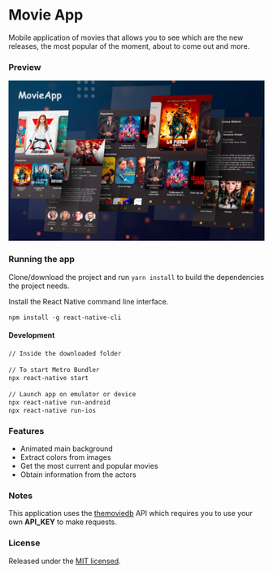 # Movie App
Mobile application of movies that allows you to see which are the new releases, the most popular of the moment, about to come out and more.

### Preview  
![](./.readme-static/app.jpg)

### Running the app
Clone/download the project and run `yarn install` to build the dependencies the project needs.

Install the React Native command line interface.
```
npm install -g react-native-cli
```

#### Development
```
// Inside the downloaded folder

// To start Metro Bundler
npx react-native start

// Launch app on emulator or device
npx react-native run-android
npx react-native run-ios
```
### Features
* Animated main background
* Extract colors from images
* Get the most current and popular movies
* Obtain information from the actors

### Notes
This application uses the [themoviedb](https://api.themoviedb.org) API which requires you to use your own **API_KEY** to make requests.

### License
Released under the [MIT licensed](https://mit-license.org/).